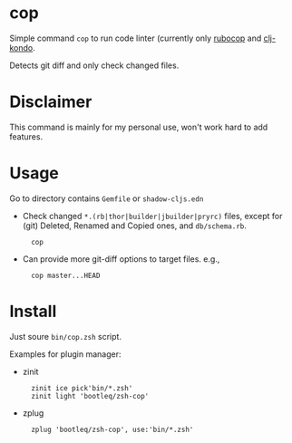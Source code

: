 # cop

Simple command `cop` to run code linter (currently only [rubocop][] and [clj-kondo][].

Detects git diff and only check changed files.


Disclaimer
==========

This command is mainly for my personal use, won't work hard to add features.


Usage
=====

Go to directory contains `Gemfile` or `shadow-cljs.edn`

- Check changed `*.(rb|thor|builder|jbuilder|pryrc)` files, except for (git) Deleted, Renamed and Copied ones, and `db/schema.rb`.

        cop


- Can provide more git-diff options to target files. e.g.,

        cop master...HEAD


Install
=======

Just soure `bin/cop.zsh` script.


Examples for plugin manager:

- zinit

        zinit ice pick'bin/*.zsh'
        zinit light 'bootleq/zsh-cop'

- zplug

        zplug 'bootleq/zsh-cop', use:'bin/*.zsh'



[rubocop]: https://github.com/rubocop-hq/rubocop
[clj-kondo]: https://github.com/borkdude/clj-kondo
